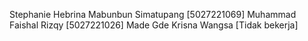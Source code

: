Stephanie Hebrina Mabunbun Simatupang [5027221069]
Muhammad Faishal Rizqy [5027221026]
Made Gde Krisna Wangsa [Tidak bekerja]
